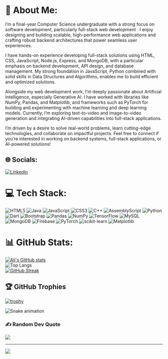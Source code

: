 # 💫 About Me:
I’m a final-year Computer Science undergraduate with a strong focus on software development, particularly full-stack web development . I enjoy designing and building scalable, high-performance web applications and crafting robust backend architectures that power seamless user experiences.

I have hands-on experience developing full-stack solutions using HTML, CSS, JavaScript, Node.js, Express, and MongoDB, with a particular emphasis on backend development, API design, and database management. My strong foundation in JavaScript, Python combined with solid skills in Data Structures and Algorithms, enables me to build efficient and optimized solutions.

Alongside my web development work, I’m deeply passionate about Artificial Intelligence, especially Generative AI. I have worked with libraries like NumPy, Pandas, and Matplotlib, and frameworks such as PyTorch for building and experimenting with machine learning and deep learning models. Currently, I’m exploring text-to-video and image-to-video generation and integrating AI-driven capabilities into full-stack applications.

I’m driven by a desire to solve real-world problems, learn cutting-edge technologies, and collaborate on impactful projects. Feel free to connect if you’re interested in working on backend systems, full-stack applications, or AI-powered solutions!


## 🌐 Socials:
[![LinkedIn](https://img.shields.io/badge/LinkedIn-%230077B5.svg?logo=linkedin&logoColor=white)](https://www.linkedin.com/in/syed-ali-shoaib/) 

# 💻 Tech Stack:
![HTML5](https://img.shields.io/badge/html5-%23E34F26.svg?style=for-the-badge&logo=html5&logoColor=white) ![Java](https://img.shields.io/badge/java-%23ED8B00.svg?style=for-the-badge&logo=openjdk&logoColor=white) ![JavaScript](https://img.shields.io/badge/javascript-%23323330.svg?style=for-the-badge&logo=javascript&logoColor=%23F7DF1E) ![CSS3](https://img.shields.io/badge/css3-%231572B6.svg?style=for-the-badge&logo=css3&logoColor=white) ![C++](https://img.shields.io/badge/c++-%2300599C.svg?style=for-the-badge&logo=c%2B%2B&logoColor=white) ![AssemblyScript](https://img.shields.io/badge/assembly%20script-%23000000.svg?style=for-the-badge&logo=assemblyscript&logoColor=white) ![Python](https://img.shields.io/badge/python-3670A0?style=for-the-badge&logo=python&logoColor=ffdd54) ![Dart](https://img.shields.io/badge/dart-%230175C2.svg?style=for-the-badge&logo=dart&logoColor=white) ![Bootstrap](https://img.shields.io/badge/bootstrap-%238511FA.svg?style=for-the-badge&logo=bootstrap&logoColor=white) ![Pandas](https://img.shields.io/badge/pandas-%23150458.svg?style=for-the-badge&logo=pandas&logoColor=white) ![NumPy](https://img.shields.io/badge/numpy-%23013243.svg?style=for-the-badge&logo=numpy&logoColor=white) ![TensorFlow](https://img.shields.io/badge/TensorFlow-%23FF6F00.svg?style=for-the-badge&logo=TensorFlow&logoColor=white) ![MySQL](https://img.shields.io/badge/mysql-4479A1.svg?style=for-the-badge&logo=mysql&logoColor=white) ![MongoDB](https://img.shields.io/badge/MongoDB-%234ea94b.svg?style=for-the-badge&logo=mongodb&logoColor=white) ![Firebase](https://img.shields.io/badge/firebase-a08021?style=for-the-badge&logo=firebase&logoColor=ffcd34) ![PyTorch](https://img.shields.io/badge/PyTorch-%23EE4C2C.svg?style=for-the-badge&logo=PyTorch&logoColor=white) ![scikit-learn](https://img.shields.io/badge/scikit--learn-%23F7931E.svg?style=for-the-badge&logo=scikit-learn&logoColor=white) ![Matplotlib](https://img.shields.io/badge/Matplotlib-%23ffffff.svg?style=for-the-badge&logo=Matplotlib&logoColor=black)

# 📊 GitHub Stats:
[![Ali's GitHub stats](https://github-readme-stats.vercel.app/api?username=AliShoaibHassan&hide=contribs&show_icons=true&theme=chartreuse-dark)](https://github.com/anuraghazra/github-readme-stats)<br>
![Top Langs](https://github-readme-stats.vercel.app/api/top-langs/?username=AliShoaibHassan&hide_progress=true&theme=chartreuse-dark)<br>
[![GitHub Streak](https://nirzak-streak-stats.vercel.app?user=AliShoaibHassan&theme=chartreuse-dark)](https://git.io/streak-stats)


## 🏆 GitHub Trophies
[![trophy](https://github-profile-trophy.vercel.app/?username=AliShoaibHassan&theme=dark_lover)](https://github.com/AliShoaibHassan/github-profile-trophy)

![Snake animation](https://github.com/AliShoaibHassan/AliShoaibHassan/blob/output/github-contribution-grid-snake.svg)

### ✍️ Random Dev Quote
![](https://quotes-github-readme.vercel.app/api?user=AliShoaibHassan&type=horizontal&theme=radical)

---
[![](https://visitcount.itsvg.in/api?id=AliShoaibHassan&icon=0&color=0)](https://visitcount.itsvg.in)

<!-- Proudly created with GPRM ( https://gprm.itsvg.in ) -->
